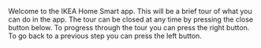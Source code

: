 Welcome to the IKEA Home Smart app. This will be a brief tour of what you can do in the app. The tour can be closed at any time by pressing the close button below. To progress through the tour you can press the right button. To go back to a previous step you can press the left button.